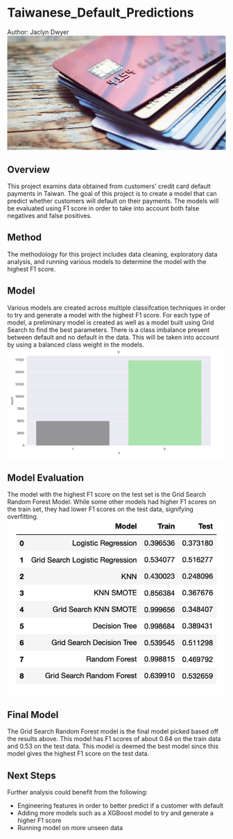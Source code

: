 # Taiwanese_Default_Predictions
Author: Jaclyn Dwyer
![CC](images/credit-card-default.jpg)

## Overview
This project examins data obtained from customers' credit card default payments in Taiwan. The goal of this project is to create a model that can predict whether customers will default on their payments. The models will be evaluated using F1 score in order to take into account both false negatives and false positives.

## Method
The methodology for this project includes data cleaning, exploratory data analysis, and running various models to determine the model with the highest F1 score.

## Model
Various models are created across multiple classifcation techniques in order to try and generate a model with the highest F1 score. For each type of model, a preliminary model is created as well as a model built using Grid Search to find the best parameters. There is a class imbalance present between default and no default in the data. This will be taken into account by using a balanced class weight in the models.
![CI](images/classimbalance.png)

## Model Evaluation
The model with the highest F1 score on the test set is the Grid Search Random Forest Model. While some other models had higher F1 scores on the train set, they had lower F1 scores on the test data, signifying overfitting.
![Table](images/table.png)

## Final Model 
The Grid Search Random Forest model is the final model picked based off the results above. This model has F1 scores of about 0.64 on the train data and 0.53 on the test data. This model is deemed the best model since this model gives the highest F1 score on the test data.

## Next Steps
Further analysis could benefit from the following:
  - Engineering features in order to better predict if a customer with default
  - Adding more models such as a XGBoost model to try and generate a higher F1 score
  - Running model on more unseen data
